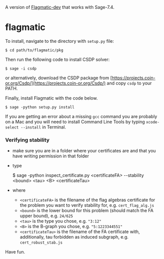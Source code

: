 
A version of [Flagmatic-dev](https://github.com/jsliacan/flagmatic-dev) that works with Sage-7.4.


flagmatic
=============

To install, navigate to the directory with `setup.py` file:

    $ cd path/to/flagmatic/pkg

Then run the following code to install CSDP solver:

    $ sage -i csdp

or alternatively, download the CSDP package from [https://projects.coin-or.org/Csdp/](https://projects.coin-or.org/Csdp/) and copy `csdp` to your PATH.

Finally, install Flagmatic with the code below.

    $ sage -python setup.py install

If you are getting an error about a missing `gcc` command you are probably on a Mac and  you will need to install Command Line Tools by typing `xcode-select --install` in Terminal.

### Verifying stability ###

* make sure you are in a folder where your certificates are and that you have writing permission in that folder
* type

  $ sage -python inspect_certificate.py \<certificateFA\> --stability \<bound\> \<tau\> \<B\> \<certificateTau\>

* where 
  
  * `<certificateFA>` is the filename of the flag algebras certificate for the problem you want to verify stability for, e.g. `cert_flag_alg.js`
  * `<bound>` is the lower bound for this problem (should match the FA upper bound), e.g. `24/625`
  * `<tau>` is the type you chose, e.g. `"3:12"`
  * `<B>` is the B-graph you chose, e.g. `"5:1223344551"`
  * `<certificateTau>` is the filename of the FA certificate with, additionally, tau forbidden as induced subgraph, e.g. `cert_robust_stab.js`


Have fun.
